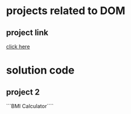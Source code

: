 # projects related to DOM

## project link
[click here](https://stackblitz.com/edit/dom-project-chaiaurcode?file=index.html)

# solution code

## project 2

```BMI Calculator````

